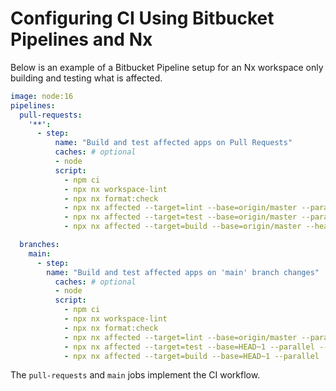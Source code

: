 # Configuring CI Using Bitbucket Pipelines and Nx

Below is an example of a Bitbucket Pipeline setup for an Nx workspace only building and testing what is affected.

```yaml
image: node:16
pipelines:
  pull-requests:
    '**':
      - step:
          name: "Build and test affected apps on Pull Requests"
          caches: # optional
          - node
          script:
            - npm ci
            - npx nx workspace-lint
            - npx nx format:check
            - npx nx affected --target=lint --base=origin/master --parallel --max-parallel=3
            - npx nx affected --target=test --base=origin/master --parallel --max-parallel=3 --ci --code-coverage
            - npx nx affected --target=build --base=origin/master --head=HEAD --parallel  --max-parallel=3

  branches:
    main:
      - step:
        name: "Build and test affected apps on 'main' branch changes"
          caches: # optional
          - node
          script:
            - npm ci
            - npx nx workspace-lint
            - npx nx format:check
            - npx nx affected --target=lint --base=origin/master --parallel --max-parallel=3
            - npx nx affected --target=test --base=HEAD~1 --parallel --max-parallel=3 --ci --code-coverage
            - npx nx affected --target=build --base=HEAD~1 --parallel  --max-parallel=3
```

The `pull-requests` and `main` jobs implement the CI workflow.
